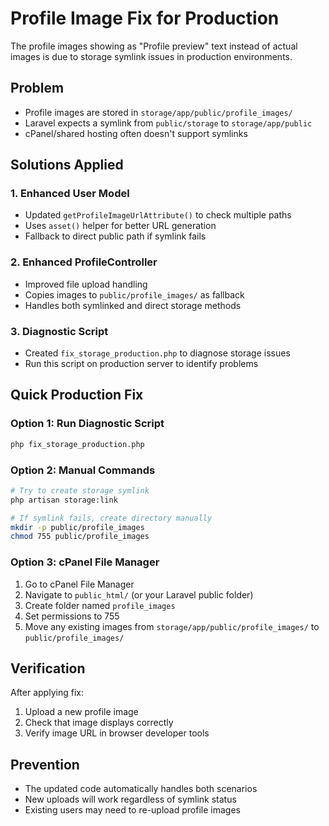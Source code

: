 # Profile Image Fix for Production

The profile images showing as "Profile preview" text instead of actual images is due to storage symlink issues in production environments.

## Problem
- Profile images are stored in `storage/app/public/profile_images/`
- Laravel expects a symlink from `public/storage` to `storage/app/public`
- cPanel/shared hosting often doesn't support symlinks

## Solutions Applied

### 1. Enhanced User Model
- Updated `getProfileImageUrlAttribute()` to check multiple paths
- Uses `asset()` helper for better URL generation
- Fallback to direct public path if symlink fails

### 2. Enhanced ProfileController
- Improved file upload handling
- Copies images to `public/profile_images/` as fallback
- Handles both symlinked and direct storage methods

### 3. Diagnostic Script
- Created `fix_storage_production.php` to diagnose storage issues
- Run this script on production server to identify problems

## Quick Production Fix

### Option 1: Run Diagnostic Script
```bash
php fix_storage_production.php
```

### Option 2: Manual Commands
```bash
# Try to create storage symlink
php artisan storage:link

# If symlink fails, create directory manually
mkdir -p public/profile_images
chmod 755 public/profile_images
```

### Option 3: cPanel File Manager
1. Go to cPanel File Manager
2. Navigate to `public_html/` (or your Laravel public folder)
3. Create folder named `profile_images`
4. Set permissions to 755
5. Move any existing images from `storage/app/public/profile_images/` to `public/profile_images/`

## Verification
After applying fix:
1. Upload a new profile image
2. Check that image displays correctly
3. Verify image URL in browser developer tools

## Prevention
- The updated code automatically handles both scenarios
- New uploads will work regardless of symlink status
- Existing users may need to re-upload profile images